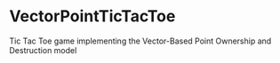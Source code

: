 # VectorPointTicTacToe
Tic Tac Toe game implementing the Vector-Based Point Ownership and Destruction model
